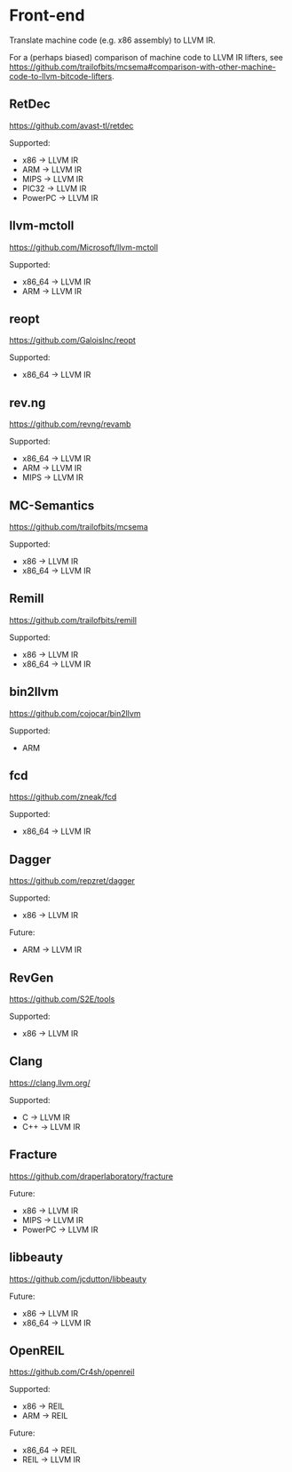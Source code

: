 # Front-end

Translate machine code (e.g. x86 assembly) to LLVM IR.

For a (perhaps biased) comparison of machine code to LLVM IR lifters, see https://github.com/trailofbits/mcsema#comparison-with-other-machine-code-to-llvm-bitcode-lifters.

## RetDec

https://github.com/avast-tl/retdec

Supported:
* x86 -> LLVM IR
* ARM -> LLVM IR
* MIPS -> LLVM IR
* PIC32 -> LLVM IR
* PowerPC -> LLVM IR

## llvm-mctoll

https://github.com/Microsoft/llvm-mctoll

Supported:
* x86_64 -> LLVM IR
* ARM -> LLVM IR

## reopt

https://github.com/GaloisInc/reopt

Supported:
* x86_64 -> LLVM IR

## rev.ng

https://github.com/revng/revamb

Supported:
* x86_64 -> LLVM IR
* ARM -> LLVM IR
* MIPS -> LLVM IR

## MC-Semantics

https://github.com/trailofbits/mcsema

Supported:
* x86 -> LLVM IR
* x86_64 -> LLVM IR

## Remill

https://github.com/trailofbits/remill

Supported:
* x86 -> LLVM IR
* x86_64 -> LLVM IR

## bin2llvm

https://github.com/cojocar/bin2llvm

Supported:
* ARM

## fcd

https://github.com/zneak/fcd

Supported:
* x86_64 -> LLVM IR

## Dagger

https://github.com/repzret/dagger

Supported:
* x86 -> LLVM IR

Future:
* ARM -> LLVM IR

## RevGen

https://github.com/S2E/tools

Supported:

* x86 -> LLVM IR

## Clang

https://clang.llvm.org/

Supported:
* C -> LLVM IR
* C++ -> LLVM IR

## Fracture

https://github.com/draperlaboratory/fracture

Future:
* x86 -> LLVM IR
* MIPS -> LLVM IR
* PowerPC -> LLVM IR

## libbeauty

https://github.com/jcdutton/libbeauty

Future:
* x86 -> LLVM IR
* x86_64 -> LLVM IR

## OpenREIL

https://github.com/Cr4sh/openreil

Supported:
* x86 -> REIL
* ARM -> REIL

Future:
* x86_64 -> REIL
* REIL -> LLVM IR
